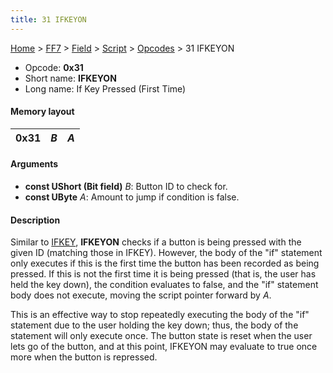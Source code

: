 ```yaml
---
title: 31 IFKEYON
---
```


[Home](Main%20Page.md) > [FF7](FF7.md) > [Field](FF7/Field.md) > [Script](FF7/Field/Script.md) > [Opcodes](FF7/Field/Script/Opcodes.md) > 31 IFKEYON

-   Opcode: **0x31**
-   Short name: **IFKEYON**
-   Long name: If Key Pressed (First Time)

#### Memory layout

| 0x31 | *B* | *A* |
|------|-----|-----|

#### Arguments

-   **const UShort (Bit field)** *B*: Button ID to check for.
-   **const UByte** *A*: Amount to jump if condition is false.

#### Description

Similar to [IFKEY][], **IFKEYON** checks if a button is being pressed
with the given ID (matching those in IFKEY). However, the body of the
"if" statement only executes if this is the first time the button has
been recorded as being pressed. If this is not the first time it is
being pressed (that is, the user has held the key down), the condition
evaluates to false, and the "if" statement body does not execute, moving
the script pointer forward by *A*.

This is an effective way to stop repeatedly executing the body of the
"if" statement due to the user holding the key down; thus, the body of
the statement will only execute once. The button state is reset when the
user lets go of the button, and at this point, IFKEYON may evaluate to
true once more when the button is repressed.

  [IFKEY]: ../30%20IFKEY.md "wikilink"
